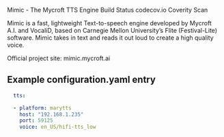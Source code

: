Mimic - The Mycroft TTS Engine
Build Status codecov.io Coverity Scan

Mimic is a fast, lightweight Text-to-speech engine developed by Mycroft A.I. and VocaliD, based on Carnegie Mellon University’s Flite (Festival-Lite) software. Mimic takes in text and reads it out loud to create a high quality voice.

Official project site: mimic.mycroft.ai
## Example configuration.yaml entry
```yaml
  tts:

  - platform: marytts
    host: "192.168.1.235"
    port: 59125
    voice: en_US/hifi-tts_low
```

[aarch64-shield]: https://img.shields.io/badge/aarch64-yes-green.svg
[amd64-shield]: https://img.shields.io/badge/amd64-yes-green.svg
[armhf-shield]: https://img.shields.io/badge/armhf-yes-green.svg
[armv7-shield]: https://img.shields.io/badge/armv7-yes-green.svg
[i386-shield]: https://img.shields.io/badge/i386-yes-green.svg
